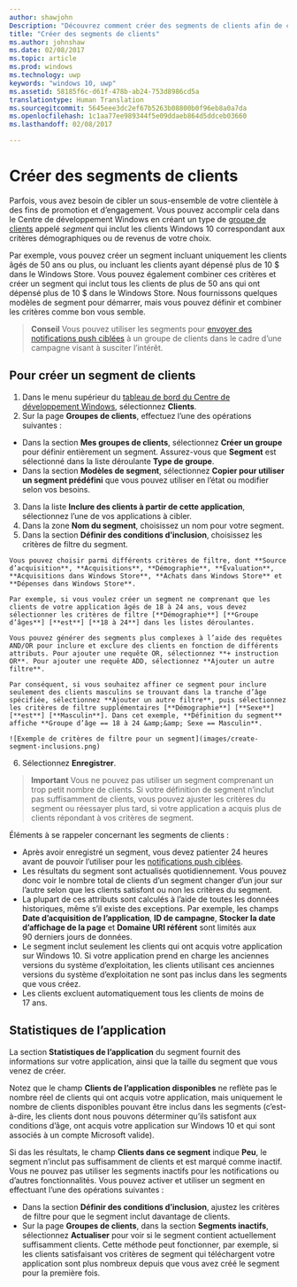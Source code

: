 ```yaml
---
author: shawjohn
Description: "Découvrez comment créer des segments de clients afin de cibler un sous-ensemble de votre clientèle à des fins de promotion ou d’engagement."
title: "Créer des segments de clients"
ms.author: johnshaw
ms.date: 02/08/2017
ms.topic: article
ms.prod: windows
ms.technology: uwp
keywords: "windows 10, uwp"
ms.assetid: 58185f6c-d61f-478b-ab24-753d8986cd5a
translationtype: Human Translation
ms.sourcegitcommit: 5645eee3dc2ef67b5263b08800b0f96eb8a0a7da
ms.openlocfilehash: 1c1aa77ee989344f5e09ddaeb864d5ddceb03660
ms.lasthandoff: 02/08/2017

---
```


# <a name="create-customer-segments"></a>Créer des segments de clients

Parfois, vous avez besoin de cibler un sous-ensemble de votre clientèle à des fins de promotion et d’engagement. Vous pouvez accomplir cela dans le Centre de développement Windows en créant un type de [groupe de clients](create-customer-groups.md) appelé *segment* qui inclut les clients Windows 10 correspondant aux critères démographiques ou de revenus de votre choix.

Par exemple, vous pouvez créer un segment incluant uniquement les clients âgés de 50 ans ou plus, ou incluant les clients ayant dépensé plus de 10 $ dans le Windows Store. Vous pouvez également combiner ces critères et créer un segment qui inclut tous les clients de plus de 50 ans qui ont dépensé plus de 10 $ dans le Windows Store. Nous fournissons quelques modèles de segment pour démarrer, mais vous pouvez définir et combiner les critères comme bon vous semble.

> **Conseil** Vous pouvez utiliser les segments pour [envoyer des notifications push ciblées](send-push-notifications-to-your-apps-customers.md) à un groupe de clients dans le cadre d’une campagne visant à susciter l’intérêt.

## <a name="to-create-a-customer-segment"></a>Pour créer un segment de clients

1.    Dans le menu supérieur du [tableau de bord du Centre de développement Windows](https://developer.microsoft.com/dashboard/overview), sélectionnez **Clients**.
2.    Sur la page **Groupes de clients**, effectuez l’une des opérations suivantes :
 - Dans la section **Mes groupes de clients**, sélectionnez **Créer un groupe** pour définir entièrement un segment. Assurez-vous que **Segment** est sélectionné dans la liste déroulante **Type de groupe**.
 - Dans la section **Modèles de segment**, sélectionnez **Copier pour utiliser un segment prédéfini** que vous pouvez utiliser en l’état ou modifier selon vos besoins.
3.    Dans la liste **Inclure des clients à partir de cette application**, sélectionnez l’une de vos applications à cibler.
4.    Dans la zone **Nom du segment**, choisissez un nom pour votre segment.
5.    Dans la section **Définir des conditions d’inclusion**, choisissez les critères de filtre du segment.

    Vous pouvez choisir parmi différents critères de filtre, dont **Source d’acquisition**, **Acquisitions**, **Démographie**, **Évaluation**, **Acquisitions dans Windows Store**, **Achats dans Windows Store** et **Dépenses dans Windows Store**.

    Par exemple, si vous voulez créer un segment ne comprenant que les clients de votre application âgés de 18 à 24 ans, vous devez sélectionner les critères de filtre [**Démographie**] [**Groupe d’âges**] [**est**] [**18 à 24**] dans les listes déroulantes.

    Vous pouvez générer des segments plus complexes à l’aide des requêtes AND/OR pour inclure et exclure des clients en fonction de différents attributs. Pour ajouter une requête OR, sélectionnez **+ instruction OR**. Pour ajouter une requête ADD, sélectionnez **Ajouter un autre filtre**.

    Par conséquent, si vous souhaitez affiner ce segment pour inclure seulement des clients masculins se trouvant dans la tranche d’âge spécifiée, sélectionnez **Ajouter un autre filtre**, puis sélectionnez les critères de filtre supplémentaires [**Démographie**] [**Sexe**] [**est**] [**Masculin**]. Dans cet exemple, **Définition du segment** affiche **Groupe d’âge == 18 à 24 &amp;&amp; Sexe == Masculin**.

    ![Exemple de critères de filtre pour un segment](images/create-segment-inclusions.png)
6. Sélectionnez **Enregistrer**.

> **Important** Vous ne pouvez pas utiliser un segment comprenant un trop petit nombre de clients. Si votre définition de segment n’inclut pas suffisamment de clients, vous pouvez ajuster les critères du segment ou réessayer plus tard, si votre application a acquis plus de clients répondant à vos critères de segment.

Éléments à se rappeler concernant les segments de clients :
- Après avoir enregistré un segment, vous devez patienter 24 heures avant de pouvoir l’utiliser pour les [notifications push ciblées](send-push-notifications-to-your-apps-customers.md).
- Les résultats du segment sont actualisés quotidiennement. Vous pouvez donc voir le nombre total de clients d’un segment changer d’un jour sur l’autre selon que les clients satisfont ou non les critères du segment.
- La plupart de ces attributs sont calculés à l’aide de toutes les données historiques, même s’il existe des exceptions. Par exemple, les champs **Date d’acquisition de l’application**, **ID de campagne**, **Stocker la date d’affichage de la page** et **Domaine URI référent** sont limités aux 90 derniers jours de données.
- Le segment inclut seulement les clients qui ont acquis votre application sur Windows 10. Si votre application prend en charge les anciennes versions du système d’exploitation, les clients utilisant ces anciennes versions du système d’exploitation ne sont pas inclus dans les segments que vous créez.
- Les clients excluent automatiquement tous les clients de moins de 17 ans.


## <a name="app-statistics"></a>Statistiques de l’application

La section **Statistiques de l’application** du segment fournit des informations sur votre application, ainsi que la taille du segment que vous venez de créer.

Notez que le champ **Clients de l’application disponibles** ne reflète pas le nombre réel de clients qui ont acquis votre application, mais uniquement le nombre de clients disponibles pouvant être inclus dans les segments (c’est-à-dire, les clients dont nous pouvons déterminer qu’ils satisfont aux conditions d’âge, ont acquis votre application sur Windows 10 et qui sont associés à un compte Microsoft valide).

Si das les résultats, le champ **Clients dans ce segment** indique **Peu**, le segment n’inclut pas suffisamment de clients et est marqué comme inactif. Vous ne pouvez pas utiliser les segments inactifs pour les notifications ou d’autres fonctionnalités. Vous pouvez activer et utiliser un segment en effectuant l’une des opérations suivantes :

- Dans la section **Définir des conditions d’inclusion**, ajustez les critères de filtre pour que le segment inclut davantage de clients.
- Sur la page **Groupes de clients**, dans la section **Segments inactifs**, sélectionnez **Actualiser** pour voir si le segment contient actuellement suffisamment clients. Cette méthode peut fonctionner, par exemple, si les clients satisfaisant vos critères de segment qui téléchargent votre application sont plus nombreux depuis que vous avez créé le segment pour la première fois.

